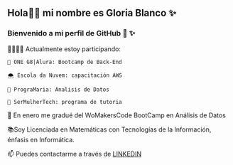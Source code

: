 ## Hola👋😉 mi nombre es Gloria Blanco ✨
### Bienvenido a mi perfil de GitHub 🐥 ✨

👩🏻‍💻🍀 Actualmente estoy participando:

    🐥 ONE G8|Alura: Bootcamp de Back-End

    🌨️ Escola da Nuvem: capacitación AWS 

    🧿 PrograMaria: Analisis de Datos

    🎀 SerMulherTech: programa de tutoria


🦋 En enero me gradué del WoMakersCode BootCamp en Análisis de Datos

📚Soy Licenciada en Matemáticas con Tecnologías de la Información, énfasis en Informática.

📫 Puedes contactarme a través de [LINKEDIN](https://www.linkedin.com/in/gloriablanco/)
